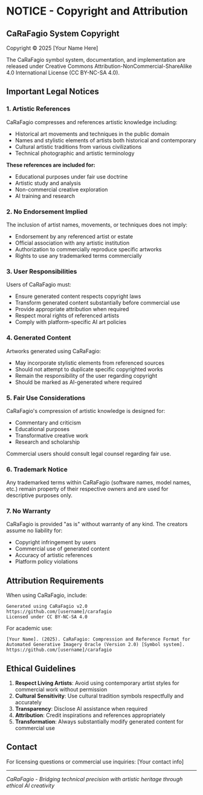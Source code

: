 # NOTICE - Copyright and Attribution

## CaRaFagio System Copyright

Copyright © 2025 [Your Name Here]

The CaRaFagio symbol system, documentation, and implementation are released under Creative Commons Attribution-NonCommercial-ShareAlike 4.0 International License (CC BY-NC-SA 4.0).

## Important Legal Notices

### 1. Artistic References

CaRaFagio compresses and references artistic knowledge including:
- Historical art movements and techniques in the public domain
- Names and stylistic elements of artists both historical and contemporary
- Cultural artistic traditions from various civilizations
- Technical photographic and artistic terminology

**These references are included for:**
- Educational purposes under fair use doctrine
- Artistic study and analysis
- Non-commercial creative exploration
- AI training and research

### 2. No Endorsement Implied

The inclusion of artist names, movements, or techniques does not imply:
- Endorsement by any referenced artist or estate
- Official association with any artistic institution
- Authorization to commercially reproduce specific artworks
- Rights to use any trademarked terms commercially

### 3. User Responsibilities

Users of CaRaFagio must:
- Ensure generated content respects copyright laws
- Transform generated content substantially before commercial use
- Provide appropriate attribution when required
- Respect moral rights of referenced artists
- Comply with platform-specific AI art policies

### 4. Generated Content

Artworks generated using CaRaFagio:
- May incorporate stylistic elements from referenced sources
- Should not attempt to duplicate specific copyrighted works
- Remain the responsibility of the user regarding copyright
- Should be marked as AI-generated where required

### 5. Fair Use Considerations

CaRaFagio's compression of artistic knowledge is designed for:
- Commentary and criticism
- Educational purposes
- Transformative creative work
- Research and scholarship

Commercial users should consult legal counsel regarding fair use.

### 6. Trademark Notice

Any trademarked terms within CaRaFagio (software names, model names, etc.) remain property of their respective owners and are used for descriptive purposes only.

### 7. No Warranty

CaRaFagio is provided "as is" without warranty of any kind. The creators assume no liability for:
- Copyright infringement by users
- Commercial use of generated content
- Accuracy of artistic references
- Platform policy violations

## Attribution Requirements

When using CaRaFagio, include:

```
Generated using CaRaFagio v2.0
https://github.com/[username]/carafagio
Licensed under CC BY-NC-SA 4.0
```

For academic use:
```
[Your Name]. (2025). CaRaFagio: Compression and Reference Format for 
Automated Generative Imagery Oracle (Version 2.0) [Symbol system]. 
https://github.com/[username]/carafagio
```

## Ethical Guidelines

1. **Respect Living Artists**: Avoid using contemporary artist styles for commercial work without permission
2. **Cultural Sensitivity**: Use cultural tradition symbols respectfully and accurately
3. **Transparency**: Disclose AI assistance when required
4. **Attribution**: Credit inspirations and references appropriately
5. **Transformation**: Always substantially modify generated content for commercial use

## Contact

For licensing questions or commercial use inquiries: [Your contact info]

---

*CaRaFagio - Bridging technical precision with artistic heritage through ethical AI creativity*